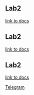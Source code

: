 ## Lab2
[link to docs](https://docs.google.com/document/d/1HTA9cuJOKuYPBeDFeno1vMBNiuWZEi8gm3qZyGKRWSw/edit?usp=sharing)

## Lab2
[link to docs](https://docs.google.com/document/d/10MrIg_Iu5pYSJB_wHWLh37_9Go0A2fD4PNTEoOAQY7Y/edit?usp=sharing)

## Lab2
[link to docs](https://docs.google.com/document/d/1dFmEVgYjjjQpX5D8jpAIOXyRfMklgX4yDceWQvRlQsw/edit?usp=sharing)

[Telegram](https://t.me/I_Purgatory_I)